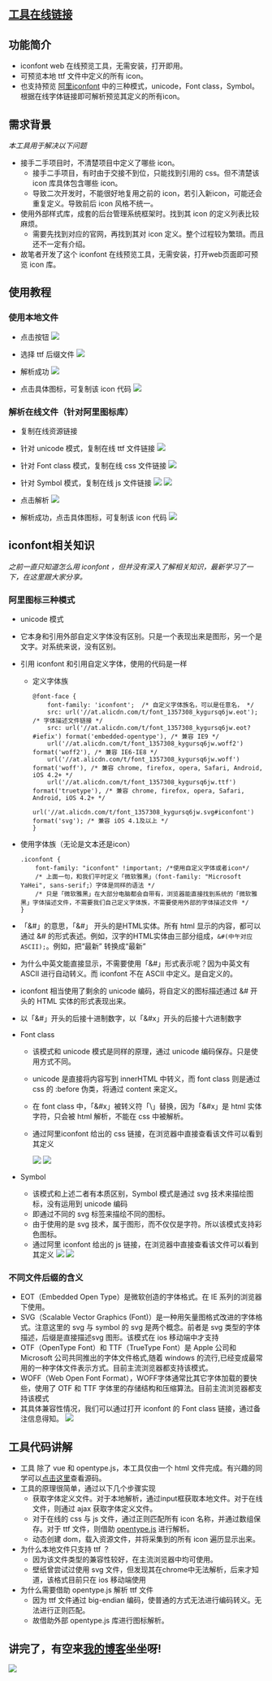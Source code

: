 ## [工具在线链接](http://blog.luckly-mjw.cn/tool-show/iconfont-preview/index.html)

## 功能简介
- iconfont web 在线预览工具，无需安装，打开即用。
- 可预览本地 ttf 文件中定义的所有 icon。
- 也支持预览 [阿里iconfont](https://www.iconfont.cn) 中的三种模式，unicode，Font class，Symbol。根据在线字体链接即可解析预览其定义的所有icon。



## 需求背景
*本工具用于解决以下问题*
- 接手二手项目时，不清楚项目中定义了哪些 icon。
  - 接手二手项目，有时由于交接不到位，只能找到引用的 css。但不清楚该 icon 库具体包含哪些 icon。
  - 导致二次开发时，不能很好地复用之前的 icon，若引入新icon，可能还会重复定义。导致前后 icon 风格不统一。
- 使用外部样式库，成套的后台管理系统框架时。找到其 icon 的定义列表比较麻烦。
  - 需要先找到对应的官网，再找到其对 icon 定义。整个过程较为繁琐。而且还不一定有介绍。
- 故笔者开发了这个 iconfont 在线预览工具，无需安装，打开web页面即可预览 icon 库。

## 使用教程
### 使用本地文件
- 点击按钮
 ![](http://upyun.luckly-mjw.cn/Assets/icon-font/006.png)

- 选择 ttf 后缀文件
 ![](http://upyun.luckly-mjw.cn/Assets/icon-font/007.png)

- 解析成功
 ![](http://upyun.luckly-mjw.cn/Assets/icon-font/008.png)

- 点击具体图标，可复制该 icon 代码
 ![](http://upyun.luckly-mjw.cn/Assets/icon-font/009.png)

### 解析在线文件（针对阿里图标库）
- 复制在线资源链接
 - 针对 unicode 模式，复制在线 ttf 文件链接
  ![](http://upyun.luckly-mjw.cn/Assets/icon-font/001.png)

 - 针对 Font class 模式，复制在线 css 文件链接
  ![](http://upyun.luckly-mjw.cn/Assets/icon-font/002.png)

 - 针对 Symbol  模式，复制在线 js 文件链接
  ![](http://upyun.luckly-mjw.cn/Assets/icon-font/003.png)
  ![](http://upyun.luckly-mjw.cn/Assets/icon-font/010.png)

- 点击解析
 ![](http://upyun.luckly-mjw.cn/Assets/icon-font/008.png)

- 解析成功，点击具体图标，可复制该 icon 代码
 ![](http://upyun.luckly-mjw.cn/Assets/icon-font/009.png)





## iconfont相关知识
*之前一直只知道怎么用 iconfont ，但并没有深入了解相关知识，最新学习了一下，在这里跟大家分享。*

### 阿里图标三种模式
- unicode 模式
 - 它本身和引用外部自定义字体没有区别。只是一个表现出来是图形，另一个是文字。对系统来说，没有区别。
 - 引用 iconfont 和引用自定义字体，使用的代码是一样
   - 定义字体族

      ```
      @font-face {
          font-family: 'iconfont';  /* 自定义字体族名，可以是任意名， */
          src: url('//at.alicdn.com/t/font_1357308_kygursq6jw.eot'); /* 字体描述文件链接 */
          src: url('//at.alicdn.com/t/font_1357308_kygursq6jw.eot?#iefix') format('embedded-opentype'), /* 兼容 IE9 */
          url('//at.alicdn.com/t/font_1357308_kygursq6jw.woff2') format('woff2'), /* 兼容 IE6-IE8 */
          url('//at.alicdn.com/t/font_1357308_kygursq6jw.woff') format('woff'), /* 兼容 chrome, firefox, opera, Safari, Android, iOS 4.2+ */
          url('//at.alicdn.com/t/font_1357308_kygursq6jw.ttf') format('truetype'), /* 兼容 chrome, firefox, opera, Safari, Android, iOS 4.2+ */
          url('//at.alicdn.com/t/font_1357308_kygursq6jw.svg#iconfont') format('svg'); /* 兼容 iOS 4.1及以上 */
      }
      ```

  - 使用字体族（无论是文本还是icon）

    ```
    .iconfont {
        font-family: "iconfont" !important; /*使用自定义字体或者icon*/
        /* 上面一句，和我们平时定义「微软雅黑」（font-family: "Microsoft YaHei", sans-serif;）字体是同样的语法 */
        /* 只是「微软雅黑」在大部分电脑都会自带有，浏览器能直接找到系统的「微软雅黑」字体描述文件，不需要我们自己定义字体族，不需要使用外部的字体描述文件 */
    }
    ```


  - 「&#」的意思，「&#」 开头的是HTML实体。所有 html 显示的内容，都可以通过 &# 的形式表述。例如，汉字的HTML实体由三部分组成，```&#(中午对应ASCII);```。例如，把“最新” 转换成“&#26368;&#26032;”
  - 为什么中英文能直接显示，不需要使用「&#」形式表示呢？因为中英文有 ASCII 进行自动转义。而 iconfont 不在 ASCII 中定义。是自定义的。
  - iconfont 相当使用了剩余的 unicode 编码，将自定义的图标描述通过 &# 开头的 HTML 实体的形式表现出来。
  - 以「&#」开头的后接十进制数字，以「&#x」开头的后接十六进制数字

- Font class
  - 该模式和 unicode 模式是同样的原理，通过 unicode 编码保存。只是使用方式不同。
  - unicode 是直接将内容写到 innerHTML 中转义，而 font class 则是通过 css 的 :before 伪类，将通过 content 来定义。
  - 在 font class 中，「&#x」被转义符「\」替换，因为「&#x」是 html 实体字符，只会被 html 解析，不能在 css 中被解析。
  - 通过阿里iconfont 给出的 css 链接，在浏览器中直接查看该文件可以看到其定义

    ![](http://upyun.luckly-mjw.cn/Assets/icon-font/002.png)
    ![](http://upyun.luckly-mjw.cn/Assets/icon-font/005.png)

- Symbol
  - 该模式和上述二者有本质区别，Symbol 模式是通过 svg 技术来描绘图标，没有运用到 unicode 编码
  - 即通过不同的 svg 标签来描绘不同的图标。
  - 由于使用的是 svg 技术，属于图形，而不仅仅是字符。所以该模式支持彩色图标。
  - 通过阿里 iconfont 给出的 js 链接，在浏览器中直接查看该文件可以看到其定义
  ![](http://upyun.luckly-mjw.cn/Assets/icon-font/003.png)
  ![](http://upyun.luckly-mjw.cn/Assets/icon-font/004.png)


### 不同文件后缀的含义
- EOT（Embedded Open Type）是微软创造的字体格式。在 IE 系列的浏览器下使用。
- SVG（Scalable Vector Graphics (Font)）是一种用矢量图格式改进的字体格式。注意这里的 svg 与 symbol 的 svg 是两个概念。前者是 svg 类型的字体描述，后缀是直接描述svg 图形。该模式在 ios 移动端中才支持
- OTF（OpenType Font）和 TTF（TrueType Font）是 Apple 公司和 Microsoft 公司共同推出的字体文件格式,随着 windows 的流行,已经变成最常用的一种字体文件表示方式。目前主流浏览器都支持该模式。
- WOFF（Web Open Font Format），WOFF字体通常比其它字体加载的要快些，使用了 OTF 和 TTF 字体里的存储结构和压缩算法。目前主流浏览器都支持该模式
- 其具体兼容性情况，我们可以通过打开 iconfont 的 Font class 链接，通过备注信息得知。
   ![](http://upyun.luckly-mjw.cn/Assets/icon-font/005.png)


## 工具代码讲解
- 工具 除了 vue 和 opentype.js，本工具仅由一个 html 文件完成。有兴趣的同学可以[点击这里](https://github.com/Momo707577045)查看源码。
- 工具的原理很简单，通过以下几个步骤实现
  - 获取字体定义文件。对于本地解析，通过input框获取本地文件。对于在线文件，则通过 ajax 获取字体定义文件。
  - 对于在线的 css 与 js 文件，通过正则匹配所有 icon 名称，并通过数组保存。对于 ttf 文件，则借助 [opentype.js](https://github.com/opentypejs/opentype.js) 进行解析。
  - 动态创建 dom，载入资源文件，并将采集到的所有 icon 遍历显示出来。
- 为什么本地文件只支持 ttf ？
  - 因为该文件类型的兼容性较好，在主流浏览器中均可使用。
  - 壁纸曾尝试过使用 svg 文件，但发现其在chrome中无法解析，后来才知道，该格式目前只在 ios 移动端使用
- 为什么需要借助 opentype.js 解析 ttf 文件
  - 因为 ttf 文件通过 big-endian 编码，使普通的方式无法进行编码转义。无法进行正则匹配。
  - 故借助外部 opentype.js 库进行图标解析。

## 讲完了，有空来[我的博客](http://blog.luckly-mjw.cn)坐坐呀!
![](http://upyun.luckly-mjw.cn/Assets/icon-font/011.png)


